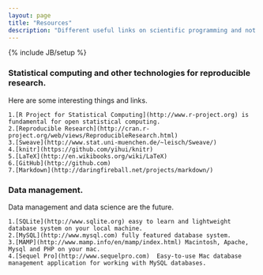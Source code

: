 ```yaml
---
layout: page
title: "Resources"
description: "Different useful links on scientific programming and not only."
---
```

{% include JB/setup %}
### Statistical computing and other technologies for reproducible research.

Here are some interesting things and links.

	1.[R Project for Statistical Computing](http://www.r-project.org) is fundamental for open statistical computing.
	2.[Reproducible Research](http://cran.r-project.org/web/views/ReproducibleResearch.html)
	3.[Sweave](http://www.stat.uni-muenchen.de/~leisch/Sweave/)
	4.[knitr](https://github.com/yihui/knitr)
	5.[LaTeX](http://en.wikibooks.org/wiki/LaTeX)
	6.[GitHub](http://github.com)
	7.[Markdown](http://daringfireball.net/projects/markdown/)
	
### Data management.

Data management and data science are the future.

	1.[SQLite](http://www.sqlite.org) easy to learn and lightweight database system on your local machine.
	2.[MySQL](http://www.mysql.com) fully featured database system.
	3.[MAMP](http://www.mamp.info/en/mamp/index.html) Macintosh, Apache, Mysql and PHP on your mac.
	4.[Sequel Pro](http://www.sequelpro.com)  Easy-to-use Mac database management application for working with MySQL databases.
